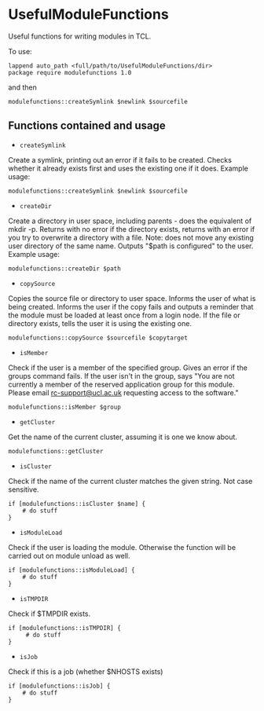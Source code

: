 UsefulModuleFunctions
=====================

Useful functions for writing modules in TCL.

To use:

    lappend auto_path <full/path/to/UsefulModuleFunctions/dir>
    package require modulefunctions 1.0

and then

    modulefunctions::createSymlink $newlink $sourcefile
    
Functions contained and usage
-----------------------------

* `createSymlink` 

Create a symlink, printing out an error if it fails to be created. Checks whether it already exists first and uses the existing one if it does.
Example usage:

    modulefunctions::createSymlink $newlink $sourcefile

* `createDir` 
    
Create a directory in user space, including parents - does the equivalent of mkdir -p. Returns with no error if the directory exists, returns with an error if you try to overwrite a directory with a file. Note: does not move any existing user directory of the same name. Outputs "$path is configured" to the user.
Example usage:

    modulefunctions::createDir $path
    
* `copySource` 
    
Copies the source file or directory to user space. Informs the user of what is being created. Informs the user if the copy fails and outputs a reminder that the module must be loaded at least once from a login node. If the file or directory exists, tells the user it is using the existing one.

    modulefunctions::copySource $sourcefile $copytarget
    
* `isMember` 
    
Check if the user is a member of the specified group. Gives an error if the groups command fails. If the user isn't in the group, says "You are not currently a member of the reserved application group for this module. Please email rc-support@ucl.ac.uk requesting access to the software."

    modulefunctions::isMember $group

* `getCluster`

Get the name of the current cluster, assuming it is one we know about.

    modulefunctions::getCluster

* `isCluster`

Check if the name of the current cluster matches the given string. Not case sensitive.

    if [modulefunctions::isCluster $name] {
        # do stuff
    }

* `isModuleLoad` 
    
Check if the user is loading the module. Otherwise the function will be carried out on module unload as well.

    if [modulefunctions::isModuleLoad] {
        # do stuff
    }

 * `isTMPDIR`

Check if $TMPDIR exists.

    if [modulefunctions::isTMPDIR] {
         # do stuff
    }

 * `isJob`

Check if this is a job (whether $NHOSTS exists)

    if [modulefunctions::isJob] {
        # do stuff
    }


